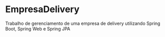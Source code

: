 # EmpresaDelivery
Trabalho de gerenciamento de uma empresa de delivery utilizando Spring Boot, Spring Web e Spring JPA
